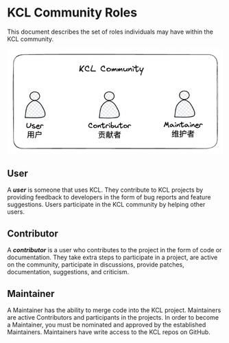 # KCL Community Roles

This document describes the set of roles individuals may have within the KCL community.

![](./roles.png)

## User

A ***user*** is someone that uses KCL. They contribute to KCL projects by providing feedback to developers in the form of bug reports and feature suggestions. Users participate in the KCL community by helping other users.

## Contributor

A ***contributor*** is a user who contributes to the project in the form of code or documentation. They take extra steps to participate in a project, are active on the community, participate in discussions, provide patches, documentation, suggestions, and criticism.

## Maintainer

A Maintainer has the ability to merge code into the KCL project. Maintainers are active Contributors and participants in the projects. In order to become a Maintainer, you must be nominated and approved by the established Maintainers. Maintainers have write access to the KCL repos on GitHub.
